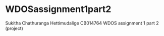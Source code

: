 # WDOSassignment1part2
Sukitha Chathuranga Hettimudalige CB014764 WDOS assignment 1 part 2 (project)
